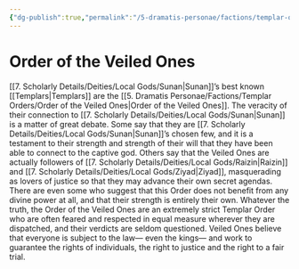 ```yaml
---
{"dg-publish":true,"permalink":"/5-dramatis-personae/factions/templar-orders/order-of-the-veiled-ones/","noteIcon":""}
---
```


# Order of the Veiled Ones

[[7. Scholarly Details/Deities/Local Gods/Sunan\|Sunan]]’s best known [[Templars\|Templars]] are the [[5. Dramatis Personae/Factions/Templar Orders/Order of the Veiled Ones\|Order of the Veiled Ones]]. The veracity of their connection to [[7. Scholarly Details/Deities/Local Gods/Sunan\|Sunan]] is a matter of great debate. Some say that they are [[7. Scholarly Details/Deities/Local Gods/Sunan\|Sunan]]’s chosen few, and it is a testament to their strength and strength of their will that they have been able to connect to the captive god. Others say that the Veiled Ones are actually followers of [[7. Scholarly Details/Deities/Local Gods/Raizin\|Raizin]] and [[7. Scholarly Details/Deities/Local Gods/Ziyad\|Ziyad]], masquerading as lovers of justice so that they may advance their own secret agendas. There are even some who suggest that this Order does not benefit from any divine power at all, and that their strength is entirely their own. Whatever the truth, the Order of the Veiled Ones are an extremely strict Templar Order who are often feared and respected in equal measure wherever they are dispatched, and their verdicts are seldom questioned. Veiled Ones believe that everyone is subject to the law— even the kings— and work to guarantee the rights of individuals, the right to justice and the right to a fair trial.